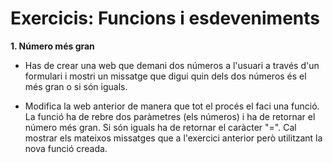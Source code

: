 # Exercicis: Funcions i esdeveniments


**1. Número més gran**

* Has de crear una web que demani dos números a l'usuari a través d'un formulari i mostri un missatge que digui quin dels dos números és el més gran o si són iguals.

* Modifica la web anterior de manera que tot el procés el faci una funció. La funció ha de rebre dos paràmetres (els números) i ha de retornar el número més gran. Si són iguals ha de retornar el caràcter "=".
Cal mostrar els mateixos missatges que a l'exercici anterior però utilitzant la nova funció creada.